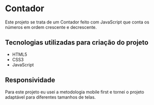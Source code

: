 <h1>Contador</h1>

<p>
    Este projeto se trata de um Contador feito com JavaScript que conta os números em ordem crescente e decrescente.
</p>

<h2>Tecnologias utilizadas para criação do projeto</h2>

<ul>
    <li>HTML5
    <li>CSS3
    <li>JavaScript
</ul>

<h2>Responsividade</h2>

<p>
    Para este projeto eu usei a metodologia mobile first e tornei o projeto adaptável para diferentes tamanhos de telas.
</p>

